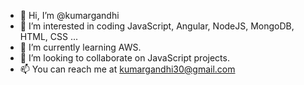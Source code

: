 - 👋 Hi, I’m @kumargandhi
- 👀 I’m interested in coding JavaScript, Angular, NodeJS, MongoDB, HTML, CSS ...
- 🌱 I’m currently learning AWS.
- 💞️ I’m looking to collaborate on JavaScript projects.
- 📫 You can reach me at kumargandhi30@gmail.com

<!---
kumargandhi/kumargandhi is a ✨ special ✨ repository because its `README.md` (this file) appears on your GitHub profile.
You can click the Preview link to take a look at your changes.
--->
